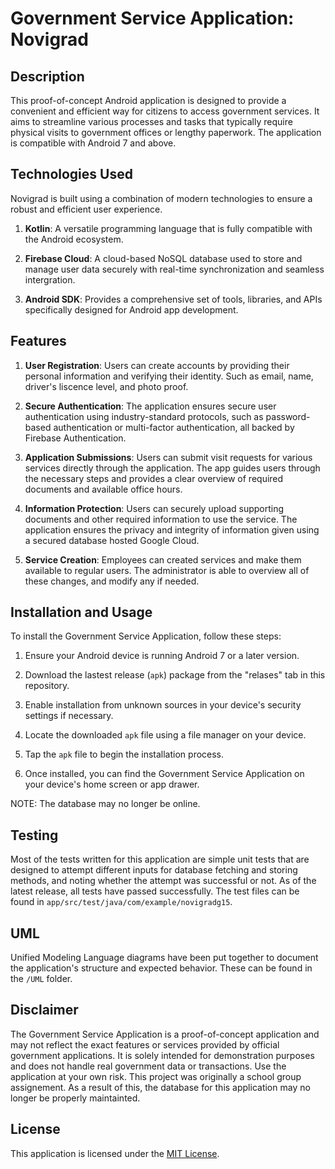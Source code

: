 # Government Service Application: Novigrad

## Description

This proof-of-concept Android application is designed to provide a convenient and efficient way for citizens to access government services. It aims to streamline various processes and tasks that typically require physical visits to government offices or lengthy paperwork. The application is compatible with Android 7 and above.

## Technologies Used

Novigrad is built using a combination of modern technologies to ensure a robust and efficient user experience.

1. **Kotlin**:  A versatile programming language that is fully compatible with the Android ecosystem.

2. **Firebase Cloud**: A cloud-based NoSQL database used to store and manage user data securely with real-time synchronization and seamless intergration.

3. **Android SDK**: Provides a comprehensive set of tools, libraries, and APIs specifically designed for Android app development.

## Features

1. **User Registration**: Users can create accounts by providing their personal information and verifying their identity. Such as email, name, driver's liscence level, and photo proof.

2. **Secure Authentication**: The application ensures secure user authentication using industry-standard protocols, such as password-based authentication or multi-factor authentication, all backed by Firebase Authentication.

3. **Application Submissions**: Users can submit visit requests for various services directly through the application. The app guides users through the necessary steps and provides a clear overview of required documents and available office hours.

4. **Information Protection**: Users can securely upload supporting documents and other required information to use the service. The application ensures the privacy and integrity of information given using a secured database hosted Google Cloud.

5. **Service Creation**: Employees can created services and make them available to regular users. The administrator is able to overview all of these changes, and modify any if needed.

## Installation and Usage

To install the Government Service Application, follow these steps:

1. Ensure your Android device is running Android 7 or a later version.

2. Download the lastest release (`apk`) package from the "relases" tab in this repository.

3. Enable installation from unknown sources in your device's security settings if necessary.

4. Locate the downloaded `apk` file using a file manager on your device.

5. Tap the `apk` file to begin the installation process.

6. Once installed, you can find the Government Service Application on your device's home screen or app drawer.

NOTE: The database may no longer be online.

## Testing

Most of the tests written for this application are simple unit tests that are designed to attempt different inputs for database fetching and storing methods, and noting whether the attempt was successful or not. As of the latest release, all tests have passed successfully.
The test files can be found in `app/src/test/java/com/example/novigradg15`.

## UML

Unified Modeling Language diagrams have been put together to document the application's structure and expected behavior. These can be found in the `/UML` folder.

## Disclaimer

The Government Service Application is a proof-of-concept application and may not reflect the exact features or services provided by official government applications. It is solely intended for demonstration purposes and does not handle real government data or transactions. Use the application at your own risk.
This project was originally a school group assignement. As a result of this, the database for this application may no longer be properly maintainted.

## License

This application is licensed under the [MIT License](https://opensource.org/licenses/MIT).
